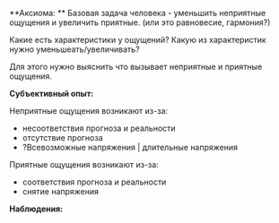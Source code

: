 **Аксиома: **
Базовая задача человека - уменьшить неприятные ощущения и увеличить приятные.
(или это равновесие, гармония?)

Какие есть характеристики у ощущений? Какую из характеристик нужно уменьшеать/увеличивать?

Для этого нужно выяснить что вызывает неприятные и приятные ощущения.

**Субъективный опыт:**

Неприятные ощущения возникают из-за:

- несоответствия прогноза и реальности 
- отсутствие прогноза
- ?Всевозможные напряжения | длительные напряжения

Приятные ощущения возникают из-за:

- соответствия прогноза и реальности
- снятие напряжения

**Наблюдения:**


